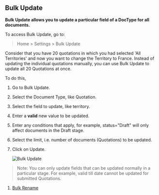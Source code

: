 ## Bulk Update

**Bulk Update allows you to update a particular field of a DocType for all documents.**

To access Bulk Update, go to:

> Home > Settings > Bulk Update

Consider that you have 20 quotations in which you had selected 'All Territories' and now you want to change the Territory to France. Instead of updating the individual quotations manually, you can use Bulk Update to update all 20 Quotations at once.

To do this,

1.  Go to Bulk Update.
2.  Select the Document Type, like Quotation.
3.  Select the field to update, like territory.
4.  Enter a **valid** new value to be updated.
5.  Enter any conditions that apply, for example, status="Draft" will only affect documents in the Draft stage.
6.  Select the limit, i.e. number of documents (Quotations) to be updated.
7.  Click on Update.
    
    ![Bulk Update](https://docs.erpnext.com/files/bulk-update.png)
    

> Note: You can only update fields that can be updated normally in a particular stage. For example, valid till date cannot be updated for submitted Quotations.

1.  [Bulk Rename](https://docs.erpnext.com/docs/v13/user/manual/en/setting-up/settings/bulk-rename)